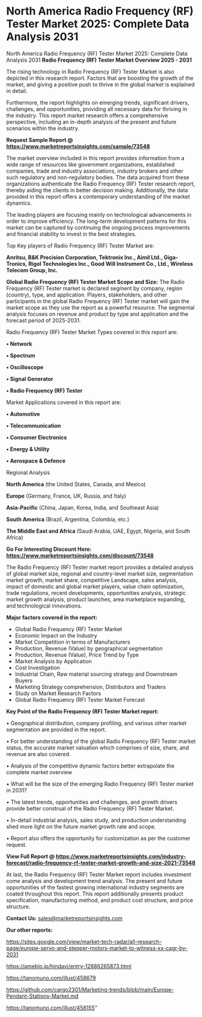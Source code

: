 # North America Radio Frequency (RF) Tester Market 2025: Complete Data Analysis 2031
North America Radio Frequency (RF) Tester Market 2025: Complete Data Analysis 2031
<Strong> Radio Frequency (RF) Tester Market Overview 2025 - 2031</strong>

The rising technology in Radio Frequency (RF) Tester Market is also depicted in this research report. Factors that are boosting the growth of the market, and giving a positive push to thrive in the global market is explained in detail.

Furthermore, the report highlights on emerging trends, significant drivers, challenges, and opportunities, providing all necessary data for thriving in the industry. This report market research offers a comprehensive perspective, including an in-depth analysis of the present and future scenarios within the industry.

<strong>Request Sample Report @ <a href=https://www.marketreportsinsights.com/sample/73548>https://www.marketreportsinsights.com/sample/73548</a></strong>

The market overview included in this report provides information from a wide range of resources like government organizations, established companies, trade and industry associations, industry brokers and other such regulatory and non-regulatory bodies. The data acquired from these organizations authenticate the Radio Frequency (RF) Tester research report, thereby aiding the clients in better decision making. Additionally, the data provided in this report offers a contemporary understanding of the market dynamics.

The leading players are focusing mainly on technological advancements in order to improve efficiency. The long-term development patterns for this market can be captured by continuing the ongoing process improvements and financial stability to invest in the best strategies.

Top Key players of Radio Frequency (RF) Tester Market are:

<strong>Anritsu, B&K Precision Corporation, Tektronix Inc., Aimil Ltd., Giga-Tronics, Rigol Technologies Inc., Good Will Instrument Co., Ltd., Wireless Telecom Group, Inc.</strong>

<strong><b>Global Radio Frequency (RF) Tester Market Scope and Size:</b></strong>
The Radio Frequency (RF) Tester market is declared segment by company, region (country), type, and application. Players, stakeholders, and other participants in the global Radio Frequency (RF) Tester market will gain the market scope as they use the report as a powerful resource. The segmental analysis focuses on revenue and product by type and application and the forecast period of 2025-2031.

Radio Frequency (RF) Tester Market Types covered in this report are:

<strong>• Network

• Spectrum

• Oscilloscope

• Signal Generator

• Radio Frequency (RF) Tester</strong>

Market Applications covered in this report are:

<strong>• Automotive

• Telecommunication

• Consumer Electronics

• Energy & Utility

• Aerospace & Defence</strong> 

Regional Analysis

<strong>North America</strong> (the United States, Canada, and Mexico)

<strong>Europe</strong> (Germany, France, UK, Russia, and Italy)

<strong>Asia-Pacific</strong> (China, Japan, Korea, India, and Southeast Asia)

<strong>South America</strong> (Brazil, Argentina, Colombia, etc.)

<strong>The Middle East and Africa</strong> (Saudi Arabia, UAE, Egypt, Nigeria, and South Africa)

<strong>Go For Interesting Discount Here: <a href=https://www.marketreportsinsights.com/discount/73548>https://www.marketreportsinsights.com/discount/73548</a></strong>

The Radio Frequency (RF) Tester market report provides a detailed analysis of global market size, regional and country-level market size, segmentation market growth, market share, competitive Landscape, sales analysis, impact of domestic and global market players, value chain optimization, trade regulations, recent developments, opportunities analysis, strategic market growth analysis, product launches, area marketplace expanding, and technological innovations.

<strong><b>Major factors covered in the report:</b></strong>
<ul>
  <li>Global Radio Frequency (RF) Tester Market </li>
  <li>Economic Impact on the Industry</li>
  <li>Market Competition in terms of Manufacturers</li>
  <li>Production, Revenue (Value) by geographical segmentation</li>
  <li>Production, Revenue (Value), Price Trend by Type</li>
  <li>Market Analysis by Application</li>
  <li>Cost Investigation</li>
  <li>Industrial Chain, Raw material sourcing strategy and Downstream Buyers</li>
  <li>Marketing Strategy comprehension, Distributors and Traders</li>
  <li>Study on Market Research Factors</li>
  <li>Global Radio Frequency (RF) Tester Market Forecast</li>
</ul>

<strong><b>Key Point of the Radio Frequency (RF) Tester Market report:</b></strong>

• Geographical distribution, company profiling, and various other market segmentation are provided in the report.

• For better understanding of the global Radio Frequency (RF) Tester market status, the accurate market valuation which comprises of size, share, and revenue are also covered.

• Analysis of the competitive dynamic factors better extrapolate the complete market overview

• What will be the size of the emerging Radio Frequency (RF) Tester market in 2031?

• The latest trends, opportunities and challenges, and growth drivers provide better construal of the Radio Frequency (RF) Tester Market.

• In-detail industrial analysis, sales study, and production understanding shed more light on the future market growth rate and scope.

• Report also offers the opportunity for customization as per the customer request.

<strong><b>View Full Report @ <a href=https://www.marketreportsinsights.com/industry-forecast/radio-frequency-rf-tester-market-growth-and-size-2021-73548>https://www.marketreportsinsights.com/industry-forecast/radio-frequency-rf-tester-market-growth-and-size-2021-73548</a></b></strong>


At last, the Radio Frequency (RF) Tester Market report includes investment come analysis and development trend analysis. The present and future opportunities of the fastest growing international industry segments are coated throughout this report. This report additionally presents product specification, manufacturing method, and product cost structure, and price structure.

<strong>Contact Us:</strong>
sales@marketreportsinsights.com

<strong>Our other reports:</strong>

<a href=https://sites.google.com/view/market-tech-radar/all-research-page/europe-servo-and-stepper-motors-market-to-witness-xx-cagr-by-2031>https://sites.google.com/view/market-tech-radar/all-research-page/europe-servo-and-stepper-motors-market-to-witness-xx-cagr-by-2031</a>

<a href=https://ameblo.jp/hindavi/entry-12886265873.html>https://ameblo.jp/hindavi/entry-12886265873.html</a>

<a href=https://tanomuno.com/illust/458679>https://tanomuno.com/illust/458679</a>

<a href=https://github.com/cargo2301/Marketing-trends/blob/main/Europe-Pendant-Stations-Market.md>https://github.com/cargo2301/Marketing-trends/blob/main/Europe-Pendant-Stations-Market.md</a>

<a href=https://tanomuno.com/illust/458155>https://tanomuno.com/illust/458155</a>"
